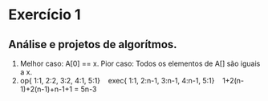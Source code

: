 #   Exercício 1
## Análise e projetos de algorítmos.
1) Melhor caso: A[0] == x. Pior caso: Todos os elementos de A[] são iguais a x. &nbsp; &nbsp;
2) op{ 1:1, 2:2, 3:2, 4:1, 5:1}&nbsp; &nbsp;
   exec{ 1:1, 2:n-1, 3:n-1, 4:n-1, 5:1}&nbsp; &nbsp;
   1+2(n-1)+2(n-1)+n-1+1 = 5n-3 